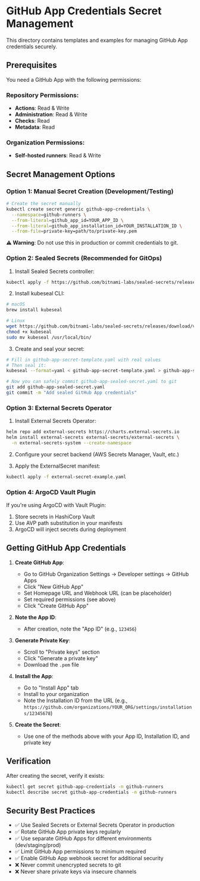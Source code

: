 # GitHub App Credentials Secret Management

This directory contains templates and examples for managing GitHub App credentials securely.

## Prerequisites

You need a GitHub App with the following permissions:

### Repository Permissions:
- **Actions**: Read & Write
- **Administration**: Read & Write
- **Checks**: Read
- **Metadata**: Read

### Organization Permissions:
- **Self-hosted runners**: Read & Write

## Secret Management Options

### Option 1: Manual Secret Creation (Development/Testing)

```bash
# Create the secret manually
kubectl create secret generic github-app-credentials \
  --namespace=github-runners \
  --from-literal=github_app_id=YOUR_APP_ID \
  --from-literal=github_app_installation_id=YOUR_INSTALLATION_ID \
  --from-file=private-key=path/to/private-key.pem
```

**⚠️ Warning**: Do not use this in production or commit credentials to git.

### Option 2: Sealed Secrets (Recommended for GitOps)

1. Install Sealed Secrets controller:
```bash
kubectl apply -f https://github.com/bitnami-labs/sealed-secrets/releases/download/v0.24.0/controller.yaml
```

2. Install kubeseal CLI:
```bash
# macOS
brew install kubeseal

# Linux
wget https://github.com/bitnami-labs/sealed-secrets/releases/download/v0.24.0/kubeseal-linux-amd64 -O kubeseal
chmod +x kubeseal
sudo mv kubeseal /usr/local/bin/
```

3. Create and seal your secret:
```bash
# Fill in github-app-secret-template.yaml with real values
# Then seal it:
kubeseal --format=yaml < github-app-secret-template.yaml > github-app-sealed-secret.yaml

# Now you can safely commit github-app-sealed-secret.yaml to git
git add github-app-sealed-secret.yaml
git commit -m "Add sealed GitHub App credentials"
```

### Option 3: External Secrets Operator

1. Install External Secrets Operator:
```bash
helm repo add external-secrets https://charts.external-secrets.io
helm install external-secrets external-secrets/external-secrets \
  -n external-secrets-system --create-namespace
```

2. Configure your secret backend (AWS Secrets Manager, Vault, etc.)

3. Apply the ExternalSecret manifest:
```bash
kubectl apply -f external-secret-example.yaml
```

### Option 4: ArgoCD Vault Plugin

If you're using ArgoCD with Vault Plugin:

1. Store secrets in HashiCorp Vault
2. Use AVP path substitution in your manifests
3. ArgoCD will inject secrets during deployment

## Getting GitHub App Credentials

1. **Create GitHub App**:
   - Go to GitHub Organization Settings → Developer settings → GitHub Apps
   - Click "New GitHub App"
   - Set Homepage URL and Webhook URL (can be placeholder)
   - Set required permissions (see above)
   - Click "Create GitHub App"

2. **Note the App ID**:
   - After creation, note the "App ID" (e.g., `123456`)

3. **Generate Private Key**:
   - Scroll to "Private keys" section
   - Click "Generate a private key"
   - Download the `.pem` file

4. **Install the App**:
   - Go to "Install App" tab
   - Install to your organization
   - Note the Installation ID from the URL (e.g., `https://github.com/organizations/YOUR_ORG/settings/installations/12345678`)

5. **Create the Secret**:
   - Use one of the methods above with your App ID, Installation ID, and private key

## Verification

After creating the secret, verify it exists:

```bash
kubectl get secret github-app-credentials -n github-runners
kubectl describe secret github-app-credentials -n github-runners
```

## Security Best Practices

- ✅ Use Sealed Secrets or External Secrets Operator in production
- ✅ Rotate GitHub App private keys regularly
- ✅ Use separate GitHub Apps for different environments (dev/staging/prod)
- ✅ Limit GitHub App permissions to minimum required
- ✅ Enable GitHub App webhook secret for additional security
- ❌ Never commit unencrypted secrets to git
- ❌ Never share private keys via insecure channels
